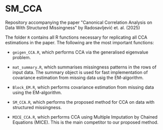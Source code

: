 # SM_CCA
Repository accompanying the paper "Canonical Correlation Analysis on Data With Structured Missingness" by Radosavljević et. al. (2025)

The folder ```R``` contains all R functions necessary for replicating all CCA estimations in the paper. The following are the most important functions:

* ```geigen_CCA.R```, which performs CCA via the generalised eigenvalue problem.

* ```mat_summary.R```, which summarises missingness patterns in the rows of input data. The summary object is used for fast implementation of covariance estimation from missing data usig the EM-algorithm.

* ```Block_EM.R```, which performs covariance estimation from missing data using the EM-algorithm.

* ```SM_CCA.R```, which performs the proposed method for CCA on data with structured missingness.

* ```MICE_CCA.R```, which performs CCA using Multiple Imputation by Chained Equations (MICE). This is the main competitor to our proposed method.



